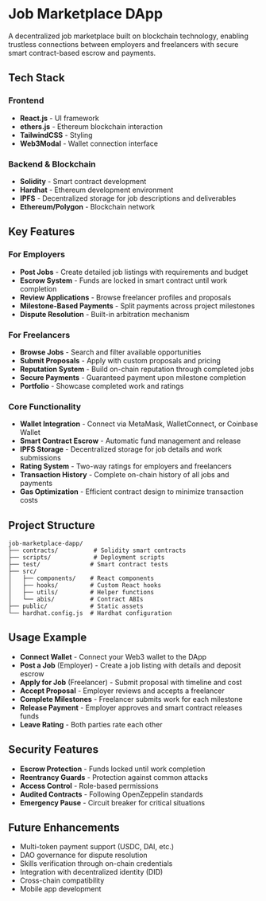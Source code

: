 # Job Marketplace DApp

A decentralized job marketplace built on blockchain technology, enabling trustless connections between employers and freelancers with secure smart contract-based escrow and payments.

## Tech Stack


### Frontend
- **React.js** - UI framework
- **ethers.js** - Ethereum blockchain interaction
- **TailwindCSS** - Styling
- **Web3Modal** - Wallet connection interface

### Backend & Blockchain
- **Solidity** - Smart contract development
- **Hardhat** - Ethereum development environment
- **IPFS** - Decentralized storage for job descriptions and deliverables
- **Ethereum/Polygon** - Blockchain network

## Key Features

### For Employers
- **Post Jobs** - Create detailed job listings with requirements and budget
- **Escrow System** - Funds are locked in smart contract until work completion
- **Review Applications** - Browse freelancer profiles and proposals
- **Milestone-Based Payments** - Split payments across project milestones
- **Dispute Resolution** - Built-in arbitration mechanism

### For Freelancers
- **Browse Jobs** - Search and filter available opportunities
- **Submit Proposals** - Apply with custom proposals and pricing
- **Reputation System** - Build on-chain reputation through completed jobs
- **Secure Payments** - Guaranteed payment upon milestone completion
- **Portfolio** - Showcase completed work and ratings

### Core Functionality
- **Wallet Integration** - Connect via MetaMask, WalletConnect, or Coinbase Wallet
- **Smart Contract Escrow** - Automatic fund management and release
- **IPFS Storage** - Decentralized storage for job details and work submissions
- **Rating System** - Two-way ratings for employers and freelancers
- **Transaction History** - Complete on-chain history of all jobs and payments
- **Gas Optimization** - Efficient contract design to minimize transaction costs

## Project Structure

```
job-marketplace-dapp/
├── contracts/          # Solidity smart contracts
├── scripts/            # Deployment scripts
├── test/              # Smart contract tests
├── src/
│   ├── components/    # React components
│   ├── hooks/         # Custom React hooks
│   ├── utils/         # Helper functions
│   └── abis/          # Contract ABIs
├── public/            # Static assets
└── hardhat.config.js  # Hardhat configuration
```

## Usage Example

- **Connect Wallet** - Connect your Web3 wallet to the DApp
- **Post a Job** (Employer) - Create a job listing with details and deposit escrow
- **Apply for Job** (Freelancer) - Submit proposal with timeline and cost
- **Accept Proposal** - Employer reviews and accepts a freelancer
- **Complete Milestones** - Freelancer submits work for each milestone
- **Release Payment** - Employer approves and smart contract releases funds
- **Leave Rating** - Both parties rate each other

## Security Features

- **Escrow Protection** - Funds locked until work completion
- **Reentrancy Guards** - Protection against common attacks
- **Access Control** - Role-based permissions
- **Audited Contracts** - Following OpenZeppelin standards
- **Emergency Pause** - Circuit breaker for critical situations

## Future Enhancements

- Multi-token payment support (USDC, DAI, etc.)
- DAO governance for dispute resolution
- Skills verification through on-chain credentials
- Integration with decentralized identity (DID)
- Cross-chain compatibility
- Mobile app development
